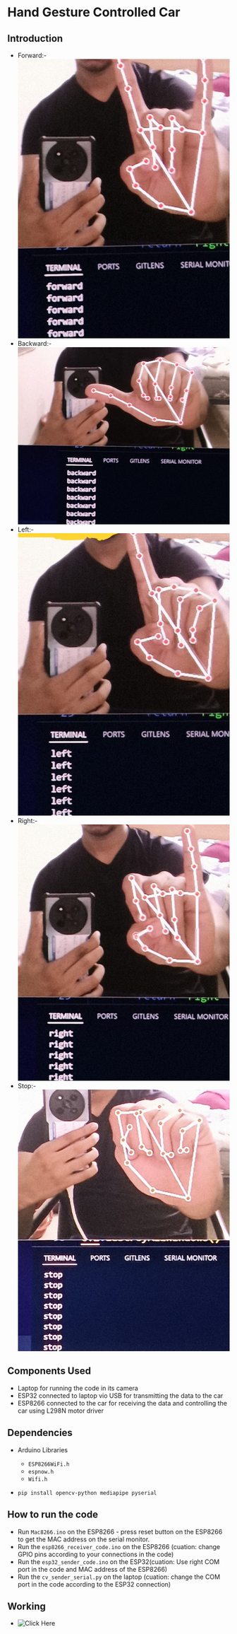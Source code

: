 # Hand Gesture Controlled Car

## Introduction
- Forward:- ![fd](Media/fd.jpg)
- Backward:- ![bk](Media/back.jpg)
- Left:- ![lt](Media/lt.jpg)
- Right:- ![rt](Media/rt.jpg)
- Stop:- ![st](Media/stop.jpg)

## Components Used
- Laptop for running the code in its camera
- ESP32 connected to laptop vio USB for transmitting the data to the car
- ESP8266 connected to the car for receiving the data and controlling the car using L298N motor driver

## Dependencies

- Arduino Libraries
  - `ESP8266WiFi.h`
  - `espnow.h`
  - `Wifi.h`

- `pip install opencv-python mediapipe pyserial`


## How to run the code
- Run `Mac8266.ino` on the ESP8266 - press reset button on the ESP8266 to get the MAC address on the serial monitor.
- Run the `esp8266_receiver_code.ino` on the ESP8266 (cuation: change GPIO pins according to your connections in the code)
- Run the `esp32_sender_code.ino` on the ESP32(cuation: Use right COM port in the code and MAC address of the ESP8266)
- Run the `cv_sender_serial.py` on the laptop (cuation: change the COM port in the code according to the ESP32 connection)

## Working
- ![Click Here](Media/video.gif)